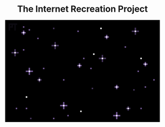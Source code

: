 <div align="center">

# The Internet Recreation Project

![Star filled night - GIF](https://github.com/internet-recreation-project/.github/blob/main/assets/IMG_1778.gif)

</div>
